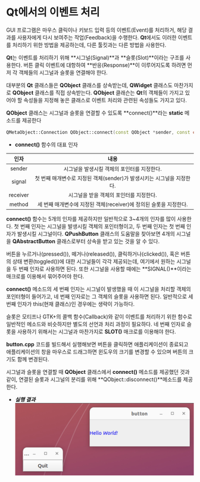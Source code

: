 # Qt에서의 이벤트 처리

GUI 프로그램은 마우스 클릭이나 키보드 입력 등의 이벤트(Event)를 처리하거, 해당 결과를 사용자에게 다시 보여주는 작업(Feedback)을 수행한다.
**Qt**에서도 이러한 이벤트를 처리하기 위한 방법을 제공하는데, 다른 툴킷과는 다른 방법을 사용한다.

**Qt**는 이벤트를 처리하기 위해 **시그널(Signal)**과 **슬롯(Slot)**이라는 구조를 사용한다. 버튼 클릭 이벤트에 대항하여 **반응(Response)**이 이루어지도록 하려면 먼저 각 객체들의 시그널과 슬롯을 연결해야 한다.

대부분의 **Qt** 클래스들은 **QObject** 클래스를 상속받는데, **QWidget** 클래스도 마찬가지로 **QObject** 클래스를 직접 상속받는다. **QObject** 클래슨는 **Qt**의 객체들이 가지고 있어야 할 속성들을 지정해 놓은 클래스로 이벤트 처리와 관련된 속성들도 가지고 있다.

**QObject** 클래스는 시그널과 슬롯을 연결할 수 있도록 **connect()**라는 **static** 메소드를 제공한다
```cpp
QMetaObject::Connection QObject::connect(const QObject *sender, const char *signal, const QObject *receiver, consr char *method, Qt::ConnectionType type = Qt::AutoConnection);
```
+ **connect()** 함수의 대표 인자

| 인자 | 내용
|:---:|:---:|
| sender | 시그널을 발생시킬 객체의 포인터를 지정한다.|
| signal | 첫 번째 매개변수로 지정된 객체(sender)가 발생시키는 시그널을 지정한다.
| receiver | 시그널을 받을 객체의 포인터를 지정한다.
| method | 세 번째 매개변수에 지정된 객체(receiver)에 정의된 슬롯을 지정한다.

**connect()** 함수는 5개의 인자를 제공하지만 일반적으로 3~4개의 인자를 많이 사용한다. 첫 번째 인자는 시그널을 발생시킬 객체의 포인터형이고, 두 번째 인자는 첫 번째 인자가 발생시킬 시그널이다. **QPushButton** 클래스의 도움말을 찾아보면 4개의 시그널을 **QAbstractButton** 클래스로부터 상속을 받고 있는 것을 알 수 있다.

버튼을 누르거나(pressed()), 떼거나(released()), 클릭하거나(clicked()), 혹은 버튼의 상태 변환(toggled())에 대한 시그널들이 각각 제공되는데, 여기에서 원하는 시그널을 두 번째 인자로 사용하면 된다. 또한 시그널을 사용할 때에는 **SIGNAL()**이라는 매크로를 이용해서 묶어주어야 한다.

**connect()** 메소드의 세 번째 인자는 시그널이 발생했을 때 이 시그널을 처리할 객체의 포인터형이 들어가고, 네 번째 인자로는 그 객체의 슬롯을 사용하면 된다. 일반적으로 세 번째 인자가 this(현재 클래스)인 경우에는 생략이 가능하다.

슬롯은 모티프나 GTK+의 콜백 함수(Callback)와 같이 이벤트를 처리하기 위한 함수로 일반적인 메소드와 비슷하지만 별도의 선언과 처리 과정이 필요하다. 네 번째 인자로 슬롯을 사용하기 위해서는 시그널과 마찬가지로 **SLOT()** 매크로를 이용해야 한다.

**button.cpp** 코드를 빌드해서 실행해보면 버튼을 클릭하면 애플리케이션이 종료되고 애플리케이션의 창을 마우스로 드래그하면 윈도우의 크기를 변경할 수 있으며 버튼의 크기도 함께 변경된다.

시그널과 슬롯을 연결할 때 **QObject** 클래스에서 **connect()** 메소드를 제공했던 것과 같이, 연결된 슬롯과 시그널의 분리를 위해 **QObject::disconnect()**메소드를 제공한다.

+ ***실행 결과***<br>
![button](../../../docs/Img/QtEvent(button).png)
